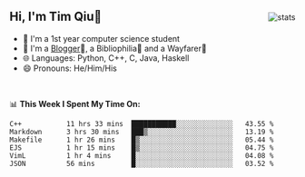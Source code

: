 <p>
<img src="https://github-readme-stats.vercel.app/api?username=qyxtim&show_icons=true" alt="stats" align="right" style="padding-top:20px"/>
</p>

## Hi, I'm Tim Qiu👋

- 🔭 I'm a 1st year computer science student
- 🌱 I'm a [Blogger](https://blog.blinkstar.cn)📝, a Bibliophilia📕 and a Wayfarer🚶
- 🌐 Languages: Python, C++, C, Java, Haskell
- 😄 Pronouns: He/Him/His

<br>

📊 **This Week I Spent My Time On:**
<!--START_SECTION:waka-->

```text
C++           11 hrs 33 mins  ███████████░░░░░░░░░░░░░░   43.55 %
Markdown      3 hrs 30 mins   ███▒░░░░░░░░░░░░░░░░░░░░░   13.19 %
Makefile      1 hr 26 mins    █▒░░░░░░░░░░░░░░░░░░░░░░░   05.44 %
EJS           1 hr 15 mins    █▒░░░░░░░░░░░░░░░░░░░░░░░   04.75 %
VimL          1 hr 4 mins     █░░░░░░░░░░░░░░░░░░░░░░░░   04.08 %
JSON          56 mins         █░░░░░░░░░░░░░░░░░░░░░░░░   03.52 %
```

<!--END_SECTION:waka-->
